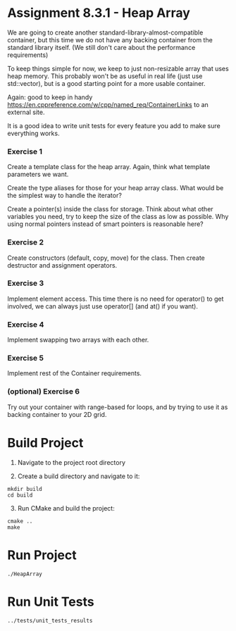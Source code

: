 # Assignment 8.3.1 - Heap Array

We are going to create another standard-library-almost-compatible container, but this time we do not have any backing container from the standard library itself.  (We still don't care about the performance requirements)

To keep things simple for now, we keep to just non-resizable array that uses heap memory.  This probably won't be as useful in real life (just use std::vector), but is a good starting point for a more usable container. 

Again:  good to keep in handy https://en.cppreference.com/w/cpp/named_req/ContainerLinks to an external site.

It is a good idea to write unit tests for every feature you add to make sure everything works.

### Exercise 1

Create a template class for the heap array.  Again, think what template parameters we want.

Create the type aliases for those for your heap array class.  What would be the simplest way to handle the iterator?

Create a pointer(s) inside the class for storage.  Think about what other variables you need, try to keep the size of the class as low as possible.  Why using normal pointers instead of smart pointers is reasonable here?

### Exercise 2

Create constructors (default, copy, move) for the class.  Then create destructor and assignment operators.

### Exercise 3

Implement element access.  This time there is no need for operator() to get involved, we can always just use
operator[] (and at() if you want).

### Exercise 4

Implement swapping two arrays with each other.

### Exercise 5

Implement rest of the Container requirements.

### (optional) Exercise 6

Try out your container with range-based for loops, and by trying to use it as backing container to your 2D grid.

# Build Project

1. Navigate to the project root directory

2. Create a build directory and navigate to it:

```shell
mkdir build
cd build
```

3. Run CMake and build the project:

```shell
cmake ..
make
```

# Run Project

```shell 
./HeapArray
```

# Run Unit Tests

```shell
../tests/unit_tests_results
```
